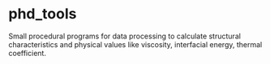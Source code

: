 # phd_tools
Small procedural programs for data processing to calculate structural characteristics and physical values like viscosity, interfacial energy, thermal coefficient.
